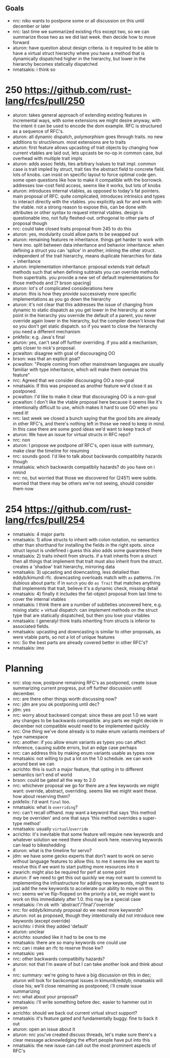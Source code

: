 ## Goals

- nrc: niko wants to postpone some or all discussion on this until december or later
- nrc: last time we summarized existing rfcs except two, so we can summarize those two as we did last week. then decide how to move forward
- aturon: have question about design criteria. is it required to be able to have a virtual struct hierarchy where you have a method that is dynamically dispatched higher in the hierarchy, but lower in the hierarchy becomes statically dispatched
- nmatsakis: i think so

# 250 https://github.com/rust-lang/rfcs/pull/250

- aturon: takes general approach of extending existing features in incremental ways, with some extensions we might desire anyway, with the intent it can be used to encode the dom example. RFC is structured as a sequence of RFC's.
- aturon: all dynamic dispatch, polymorphism goes through traits. no new additions to struct/enum. most extensions are to traits
- aturon: first feature allows upcasting of trait objects by changing how current vtables are laid out, lets upcasts be no-op in common case, but overhead with multiple trait impls
- aturon: adds assoc fields, ties arbitrary lvalues to trait impl. common case is trait impled by struct, trait ties the abstract field to concrete field. lots of knobs. can insist on specific layout to force optimal code gen. some open questions like how to make it compatible with the borrowck. addresses low-cost field access, seems like it works, but lots of knobs
- aturon: introduces internal vtables, as opposed to today's fat pointers. main proposal of RFC. quite complicated, introduces intrinsics and types to interact directly with the vtables. you explicitly ask for and work with the vtable. not a strong reason to expose this, can be done with attributes or other syntax to request internal vtables. design is questionable imo, not fully fleshed-out. orthogonal to other parts of proposal though
- nrc: could take closed traits proposal from 245 to do this
- aturon: yes, modularity could allow parts to be swapped out
- aturon: remaining features re inheritance. things get harder to work with here imo. split between data inheritance and behavior inheritance: when defining a struct you can 'splice' in another, inlining the other struct. independent of the trait hierarchy, means duplicate hierarchies for data + inheritance
- aturon: implementation inheritance: proposal extends trait default methods such that when defining subtraits you can override methods from supertraits. you provide a new set of default implementations for those methods and [? brson spacing]
- aturon: lot's of complicated considerations here
- aturon: this is how they provide successively more specific implementations as you go down the hierarchy
- aturon: it's not clear that this addresses the issue of changing from dynamic to static dispatch as you get lower in the hierarchy. at some point in the hierarchy you override the default of a parent, you never override again lower in the hierarchy, but the compiler doesn't know that so you don't get static dispatch. so if you want to close the hierarchy you need a different mechanism
- pnkfelix: e.g. Java's final
- aturon: yes, can't seal off further overriding. if you add a mechanism, gets closer to nick's proposal.
- pcwalton: disagree with goal of discouraging OO
- brson: was that an explicit goal?
- pcwalton: "People coming from other mainstream languages are usually familiar with type inheritance, which will make them overuse this feature"
- nrc: Agreed that we consider discouraging OO a non-goal
- nmatsakis: If this was proposed as another feature we'd close it as postponed.
- pcwalton: I'd like to make it clear that discouraging OO is a non-goal
- pcwalton: I don't like the vtable proposal here because it seems like it's intentionally difficult to use, which makes it hard to use OO when you need it!
- nrc: last week we closed a bunch saying that the good bits are already in other RFC's, and there's nothing left in those we need to keep in mind. In this case there are some good ideas we'd want to keep track of
- aturon: We have an issue for virtual structs in RFC repo?
- nrc: non
- aturon: I propose we postpone *all* RFC's, open issue with summary, make clear the timeline for resuming
- nrc: sounds good. I'd like to talk about backwards compatiblity hazards though
- nmatsakis: which backwards compatibily hazards? do you have on i nmind
- nrc: no, but worried that those we discovered for (245?) were subtle. worried that there may be others we're not seeing, should consider them now

# 254 https://github.com/rust-lang/rfcs/pull/254

- nmatsakis: 4 major parts
- nmatsakis: 1) allow structs to inherit with colon notation, no semantics other than shorthand for installing the fields in the right spots. since struct layout is undefined i guess this also adds some guarantees there
- nmatsakis: 2) traits inherit from structs. if a trait inherits from a struct then all things that implement that trait must also inherit from the struct. creates a 'shadow' trait hierarchy, mirroring data
- nmatsakis: 3) upcasting and downcasting, less detailed than eddyb/kimundi rfc. downcasting overloads match with `as` patterns. i'm dubious about parts: if in `match` you do `as Trait` that matches anything that implements that trait, believe it's a dynamic check, missing detail
- nmatsakis: 4) finally it includes the fat-object proposal from last time to cover the internal vtables
- nmatsakis: I think there are a number of subtleties uncovered here, e.g. mixing static + virtual dispatch: can implement methods on the struct type that are statically dispatched, but then you lose your vtables
- nmatsakis: I generalyl think traits inheriting from structs is inferior to associated fields.
- nmatsakis: upcasting and downcasting is similar to other proposals, as were vtable parts, so not a lot of unique features
- nrc: So the best parts are already covered better in other RFC's?
- nmatsakis: imo

# Planning

- nrc: stop now, postpone remaining RFC's as postponed, create issue summarizing current progress, put off further discussion until december.
- nrc: are there other things worth discussing now?
- nrc: jdm are you ok postponing until dec?
- jdm: yes
- nrc: worry about backward compat: since these are post 1.0 we want any changes to be backwards compatible. any parts we might decide in december not compatible would need to be implemented quickly
- nrc: One thing we've done already is to make enum variants members of type namespace
- nrc: another: if you allow enum variants as types you can affect inference, causing subtle errors, but an edge case perhaps
- nrc: can address this by making enum variants usable as types now
- nmatsakis: not willing to put a lot on the 1.0 schedule. we can work around best we can
- acrichto: this is such a major feature, that opting in to different semantics isn't end of world
- brson: could be gated all the way to 2.0
- nrc: whichever proposal we go for there are a few keywords we might want: override, abstract, overriding. seems like we might want these. how about reserving them?
- pnkfelix: I'd want `final` too.
- nmatsakis: what is `overriding`?
- nrc: can't recall offhand. may want a keyword that says 'this method *may* be overriden' and one that says 'this method overrides a super-type method'
- nmatsakis: usually `virtual`/`override`
- acrichto: it's inevitable that some feature will require new keywords and whatever solution we need there should work here. reserving keywords can lead to bikeshedding
- aturon: what is the timeline for servo?
- jdm: we have some gecko experts that don't want to work on servo without language features to allow this. to me it seems like we want to resolve this if we want to start putting more resources into it
- zwarich: might also be required for perf at some point
- aturon: if we need to get this out quickly we may not want to commit to implementing the infrastructure for adding new keywords, might want to just add the new keywords to accelerate our ability to move on this
- nrc: seems we've flip-flopped on the priority a bit, we might want to work on this immediately after 1.0. this may be a special case
- nmatsakis: i'm ok with 'abstract'/'final'/'override'
- nrc: for eddyb/kimundy proposal do we need more keywords?
- aturon: not as proposed, though they intentionally did not introduce new keywords (except override)
- acrichto: i think they added 'default'
- aturon: unclear
- acrichto: sounded like it had to be one to me
- nmatsakis: there are so many keywords one could use
- nrc: can i make an rfc to reserve those kw?
- nmatsakis: yes
- nrc: other backwards compatibilty hazards?
- aturon: not that I'm aware of but I can take another look and think about it
- nrc: summary: we're going to have a big discussion on this in dec; aturon will look for backcompat issues in kimundi/eddyb; nmatsakis will close his; we'll close remaining as postponed; i'll create issue summarizing
- nrc: what about your proposal?
- nmatsakis: i'll write something before dec. easier to hammer out in person
- acrichto: should we back out current virtual struct support?
- nmatsakis: it's feature gated and fundamentally buggy. fine to back it out
- aturon: open an issue about it
- aturon: nrc you've created discuss threads, let's make sure there's a clear message acknowledging the effort people have put into this
- nmatsakis: the new issue can call out the most prominent aspects of RFC's




